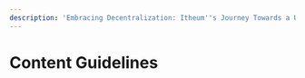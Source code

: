 ```yaml
---
description: 'Embracing Decentralization: Itheum''s Journey Towards a Unified DAO Ecosystem'
---
```


# Content Guidelines

